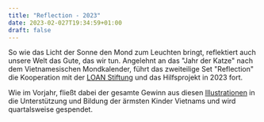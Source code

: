 ```yaml
---
title: "Reflection - 2023"
date: 2023-02-027T19:34:59+01:00
draft: false
---
```


So wie das Licht der Sonne den Mond zum Leuchten bringt, reflektiert auch unsere Welt das Gute, das wir tun. Angelehnt an das "Jahr der Katze" nach dem Vietnamesischen Mondkalender, führt das zweiteilige Set "Reflection" die Kooperation mit der [LOAN Stiftung](https://loan-stiftung.de) und das Hilfsprojekt in 2023 fort. 

Wie im Vorjahr, fließt dabei der gesamte Gewinn aus diesen [Illustrationen](https://shop.seraphine-arts.com/collections/reflection) in die Unterstützung und Bildung der ärmsten Kinder Vietnams und wird quartalsweise gespendet.